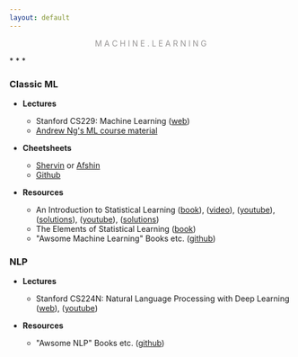 ```yaml
---
layout: default
---
```

<p style="text-align: center; color:#5c58589f; margin =0">M A C H I N E . L E A R N I N G</p>
* * *

### Classic ML
- **Lectures**
    - Stanford CS229: Machine Learning ([web](http://cs229.stanford.edu/))
    - [Andrew Ng's ML course material](http://www.holehouse.org/mlclass/)
- **Cheetsheets**
    - [Shervin](https://stanford.edu/~shervine/) or [Afshin](https://www.mit.edu/~amidi/)
    - [Github](https://github.com/afshinea/stanford-cs-229-machine-learning) 

- **Resources**
    - An Introduction to Statistical Learning ([book](http://faculty.marshall.usc.edu/gareth-james/)), ([video](https://www.r-bloggers.com/in-depth-introduction-to-machine-learning-in-15-hours-of-expert-videos/)), ([youtube](https://www.youtube.com/channel/UC4OWDcPB1peiBXDfCSZ3h-w)), ([solutions](https://github.com/asadoughi/stat-learning)), ([youtube]()), ([solutions](https://github.com/asadoughi/stat-learning))
    - The Elements of Statistical Learning ([book](https://web.stanford.edu/~hastie/ElemStatLearn/))
    - "Awsome Machine Learning" Books etc. ([github](https://github.com/josephmisiti/awesome-machine-learning/blob/master/books.md))

### NLP
- **Lectures**
    - Stanford CS224N: Natural Language Processing with Deep Learning ([web](https://web.stanford.edu/class/cs224n/)), ([youtube](https://www.youtube.com/playlist?list=PLoROMvodv4rOhcuXMZkNm7j3fVwBBY42z))

- **Resources**
    - "Awsome NLP" Books etc. ([github](https://github.com/keon/awesome-nlp))
